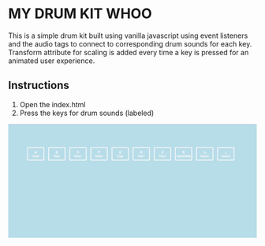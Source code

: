 # MY DRUM KIT WHOO

This is a simple drum kit built using vanilla javascript using event listeners and the audio tags to connect to corresponding drum sounds for each key. Transform attribute for scaling is added every time a key is pressed for an animated user experience.

## Instructions
1. Open the index.html
2. Press the keys for drum sounds (labeled)

![drumkit](drumkit.gif)
